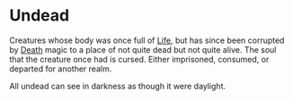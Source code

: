 # Undead

Creatures whose body was once full of [Life](../../../Magic/Spells/Spell%20Domains/Life.md), but has since been corrupted by [Death](../../../Magic/Spells/Spell%20Domains/Death.md) magic to a place of not quite dead but not quite alive. The soul that the creature once had is cursed. Either imprisoned, consumed, or departed for another realm.

All undead can see in darkness as though it were daylight.
